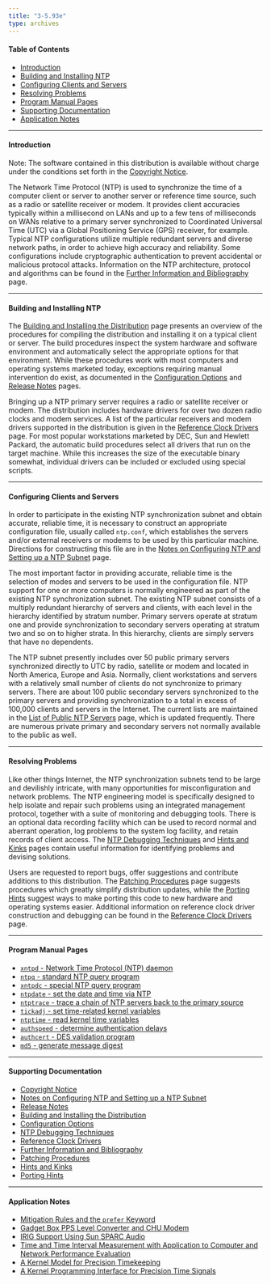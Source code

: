```yaml
---
title: "3-5.93e"
type: archives
---
```


#### Table of Contents

*  [Introduction](/archives/3-5.93e/#introduction)
*  [Building and Installing NTP](/archives/3-5.93e/#building-and-installing-ntp)
*  [Configuring Clients and Servers](/archives/3-5.93e/#configuring-clients-and-servers)
*  [Resolving Problems](/archives/3-5.93e/#resolving-problems)
*  [Program Manual Pages](/archives/3-5.93e/#program-manual-pages)
*  [Supporting Documentation](/archives/3-5.93e/#supporting-documentation)
*  [Application Notes](/archives/3-5.93e/#application-notes)

* * *

#### Introduction

Note: The software contained in this distribution is available without charge under the conditions set forth in the [Copyright Notice](/archives/3-5.93e/copyright/).

The Network Time Protocol (NTP) is used to synchronize the time of a computer client or server to another server or reference time source, such as a radio or satellite receiver or modem. It provides client accuracies typically within a millisecond on LANs and up to a few tens of milliseconds on WANs relative to a primary server synchronized to Coordinated Universal Time (UTC) via a Global Positioning Service (GPS) receiver, for example. Typical NTP configurations utilize multiple redundant servers and diverse network paths, in order to achieve high accuracy and reliability. Some configurations include cryptographic authentication to prevent accidental or malicious protocol attacks. Information on the NTP architecture, protocol and algorithms can be found in the [Further Information and Bibliography](/archives/3-5.93e/biblio/) page.

* * *

#### Building and Installing NTP

The [Building and Installing the Distribution](/archives/3-5.93e/build/) page presents an overview of the procedures for compiling the distribution and installing it on a typical client or server. The build procedures inspect the system hardware and software environment and automatically select the appropriate options for that environment. While these procedures work with most computers and operating systems marketed today, exceptions requiring manual intervention do exist, as documented in the [Configuration Options](/archives/3-5.93e/config) and [Release Notes](/archives/3-5.93e/release/) pages.

Bringing up a NTP primary server requires a radio or satellite receiver or modem. The distribution includes hardware drivers for over two dozen radio clocks and modem services. A list of the particular receivers and modem drivers supported in the distribution is given in the [Reference Clock Drivers](/archives/3-5.93e/refclock/) page. For most popular workstations marketed by DEC, Sun and Hewlett Packard, the automatic build procedures select all drivers that run on the target machine. While this increases the size of the executable binary somewhat, individual drivers can be included or excluded using special scripts.

* * *

#### Configuring Clients and Servers

In order to participate in the existing NTP synchronization subnet and obtain accurate, reliable time, it is necessary to construct an appropriate configuration file, usually called <code>ntp.conf</code>, which establishes the servers and/or external receivers or modems to be used by this particular machine. Directions for constructing this file are in the [Notes on Configuring NTP and Setting up a NTP Subnet](/archives/3-5.93e/notes/) page.

The most important factor in providing accurate, reliable time is the selection of modes and servers to be used in the configuration file. NTP support for one or more computers is normally engineered as part of the existing NTP synchronization subnet. The existing NTP subnet consists of a multiply redundant hierarchy of servers and clients, with each level in the hierarchy identified by stratum number. Primary servers operate at stratum one and provide synchronization to secondary servers operating at stratum two and so on to higher strata. In this hierarchy, clients are simply servers that have no dependents.

The NTP subnet presently includes over 50 public primary servers synchronized directly to UTC by radio, satellite or modem and located in North America, Europe and Asia. Normally, client workstations and servers with a relatively small number of clients do not synchronize to primary servers. There are about 100 public secondary servers synchronized to the primary servers and providing synchronization to a total in excess of 100,000 clients and servers in the Internet. The current lists are maintained in the [List of Public NTP Servers](/support/servers/) page, which is updated frequently. There are numerous private primary and secondary servers not normally available to the public as well.

* * *

#### Resolving Problems

Like other things Internet, the NTP synchronization subnets tend to be large and devilishly intricate, with many opportunities for misconfiguration and network problems. The NTP engineering model is specifically designed to help isolate and repair such problems using an integrated management protocol, together with a suite of monitoring and debugging tools. There is an optional data recording facility which can be used to record normal and aberrant operation, log problems to the system log facility, and retain records of client access. The [NTP Debugging Techniques](/archives/3-5.93e/debug/) and [Hints and Kinks](/archives/3-5.93e/hints/) pages contain useful information for identifying problems and devising solutions.

Users are requested to report bugs, offer suggestions and contribute additions to this distribution. The [Patching Procedures](/archives/3-5.93e/patches/) page suggests procedures which greatly simplify distribution updates, while the [Porting Hints](/archives/3-5.93e/porting/) suggest ways to make porting this code to new hardware and operating systems easier. Additional information on reference clock driver construction and debugging can be found in the [Reference Clock Drivers](/archives/3-5.93e/refclock/) page.

* * *

#### Program Manual Pages

* [<code>xntpd</code> - Network Time Protocol (NTP) daemon](/archives/3-5.93e/xntpd/)  
* [<code>ntpq</code> - standard NTP query program](/archives/3-5.93e/ntpq/)  
* [<code>xntpdc</code> - special NTP query program](/archives/3-5.93e/xntpdc/)  
* [<code>ntpdate</code> - set the date and time via NTP](/archives/3-5.93e/ntpdate/)  
* [<code>ntptrace</code> - trace a chain of NTP servers back to the primary source](/archives/3-5.93e/ntptrace/)  
* [<code>tickadj</code> - set time-related kernel variables](/archives/3-5.93e/tickadj/)  
* [<code>ntptime</code> - read kernel time variables](/archives/3-5.93e/ntptime/)  
* [<code>authspeed</code> - determine authentication delays](/archives/3-5.93e/authspeed/)  
* [<code>authcert</code> - DES validation program](/archives/3-5.93e/authcert/)  
* [<code>md5</code> - generate message digest](/archives/3-5.93e/md5cert/)

* * *

#### Supporting Documentation

* [Copyright Notice](/archives/3-5.93e/copyright/)  
* [Notes on Configuring NTP and Setting up a NTP Subnet](/archives/3-5.93e/notes/)  
* [Release Notes](/archives/3-5.93e/release/)  
* [Building and Installing the Distribution](/archives/3-5.93e/build/)  
* [Configuration Options](/archives/3-5.93e/config/)  
* [NTP Debugging Techniques](/archives/3-5.93e/debug/)  
* [Reference Clock Drivers](/archives/3-5.93e/refclock/)  
* [Further Information and Bibliography](/archives/3-5.93e/biblio/)  
* [Patching Procedures](/archives/3-5.93e/patches/)  
* [Hints and Kinks](/archives/3-5.93e/hints/)  
* [Porting Hints](/archives/3-5.93e/porting/)

* * *

#### Application Notes

* [Mitigation Rules and the <code>prefer</code> Keyword](/archives/3-5.93e/prefer/)  
* [Gadget Box PPS Level Converter and CHU Modem](/archives/3-5.93e/gadget/)  
* [IRIG Support Using Sun SPARC Audio](/archives/3-5.93e/irig/)  
* [Time and Time Interval Measurement with Application to Computer and Network Performance Evaluation](/archives/3-5.93e/measure/)  
* [A Kernel Model for Precision Timekeeping](/archives/3-5.93e/kern/)  
* [A Kernel Programming Interface for Precision Time Signals](/archives/3-5.93e/kernpps/)